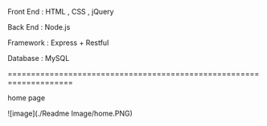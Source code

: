 Front End : HTML , CSS , jQuery

Back End : Node.js

Framework : Express + Restful

Database : MySQL

====================================================================

home page

![image](./Readme Image/home.PNG)




